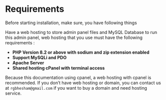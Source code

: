 # Requirements



Before starting installation, make sure, you have following things

Have a web hosting to store admin panel files and MySQL Database to run this admin panel, web hosting that you use must have the following requirements :

* **PHP Version 8.2 or above with sodium and zip extension enabled**
* **Support MySQLi and PDO**
* **Apache Server**
* **Shared hosting cPanel with terminal access**

Because this documentation using cpanel, a web hosting with cpanel is recommended. If you don’t have web hosting or domain, you can contact us at `rgbhesham@gmail.com` if you want to buy a domain and need hosting service.

